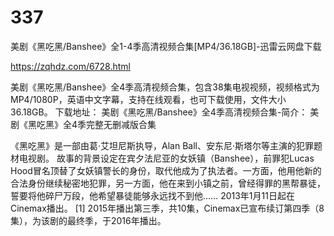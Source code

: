 # 337
美剧《黑吃黑/Banshee》全1-4季高清视频合集[MP4/36.18GB]-迅雷云网盘下载

https://zqhdz.com/6728.html

美剧《黑吃黑/Banshee》全4季高清视频合集，包含38集电视视频，视频格式为MP4/1080P，英语中文字幕，支持在线观看，也可下载使用，文件大小36.18GB。
下载地址：
美剧《黑吃黑/Banshee》全4季高清视频合集-简介：
美剧《黑吃黑》全4季完整无删减版合集

《黑吃黑》是一部由葛·艾坦尼斯执导，Alan Ball、安东尼·斯塔尔等主演的犯罪题材电视剧。
故事的背景设定在宾夕法尼亚的女妖镇（Banshee），前罪犯Lucas Hood冒名顶替了女妖镇警长的身份，取代他成为了执法者。一方面，他用他新的合法身份继续秘密地犯罪，另一方面，他在来到小镇之前，曾经得罪的黑帮暴徒，誓要将他碎尸万段，他希望暴徒能够永远找不到他……
2013年1月11日起在Cinemax播出。 [1] 2015年播出第三季，共10集，Cinemax已宣布续订第四季（8集），为该剧的最终季，于2016年播出。

